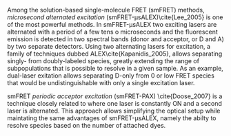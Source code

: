 Among the solution-based single-molecule FRET (smFRET)
methods, *microsecond alternated excitation* 
(smFRET-μsALEX)\cite{Lee_2005} is one of the most powerful
methods. In smFRET-μsALEX two exciting lasers are alternated with a
period of a few tens o microseconds and the fluorescent emission is
detected in two spectral bands (donor and acceptor, or D and A) by two 
separate detectors. Using two alternating lasers for excitation,
a family of techniques dubbed ALEX\cite{Kapanidis_2005}, allows separating 
singly- from doubly-labeled species, greatly extending the range of subpopulations that is possible to resolve in a given sample. 
As an example, dual-laser exitation allows separating D-only from 0 or low FRET species that would be undistinguishable with only a single excitation laser.

smFRET *periodic acceptor excitation* (smFRET-PAX) \cite{Doose_2007} is a technique closely related to  where one laser is constantly ON and a second laser is alternated. This approach allows simplifying the optical
setup while maintating the same advantages of smFRET-μsALEX, namely the abilty
to resolve species based on the number of attached dyes.